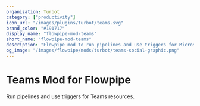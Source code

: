 ```yaml
---
organization: Turbot
category: ["productivity"]
icon_url: "/images/plugins/turbot/teams.svg"
brand_color: "#191717"
display_name: "flowpipe-mod-teams"
short_name: "flowpipe-mod-teams"
description: "Flowpipe mod to run pipelines and use triggers for Microsoft Teams resources."
og_image: "/images/flowpipe/mods/turbot/teams-social-graphic.png"
---
```


# Teams Mod for Flowpipe

Run pipelines and use triggers for Teams resources.